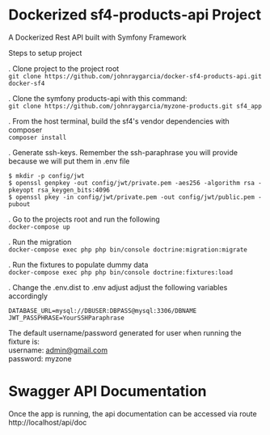 # Dockerized sf4-products-api Project
A Dockerized Rest API built with Symfony Framework

Steps to setup project

. Clone project to the project root   
```git clone https://github.com/johnraygarcia/docker-sf4-products-api.git docker-sf4```  


. Clone the symfony products-api with this command:  
```git clone https://github.com/johnraygarcia/myzone-products.git sf4_app```  

. From the host terminal, build the sf4's vendor dependencies with composer  
```composer install```

. Generate ssh-keys. Remember the ssh-paraphrase you will provide because we will put them in .env file  

```
$ mkdir -p config/jwt  
$ openssl genpkey -out config/jwt/private.pem -aes256 -algorithm rsa -pkeyopt rsa_keygen_bits:4096  
$ openssl pkey -in config/jwt/private.pem -out config/jwt/public.pem -pubout
```

. Go to the projects root and run the following  
```docker-compose up```

. Run the migration  
```docker-compose exec php php bin/console doctrine:migration:migrate```

. Run the fixtures to populate dummy data  
```docker-compose exec php php bin/console doctrine:fixtures:load```

. Change the .env.dist to .env adjust adjust the following variables accordingly

```
DATABASE_URL=mysql://DBUSER:DBPASS@mysql:3306/DBNAME   
JWT_PASSPHRASE=YourSSHParaphrase   
```

   
   The default username/password generated for user when running the fixture is:  
   username: admin@gmail.com  
   password: myzone
 
   

# Swagger API Documentation
Once the app is running, the api documentation can be accessed via route
http://localhost/api/doc

